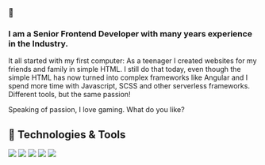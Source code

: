 ### 👋
### I am a Senior Frontend Developer with many years experience in the Industry.

It all started with my first computer: As a teenager I created websites for my friends and family in simple HTML. I still do that today, even though the simple HTML has now turned into complex frameworks like Angular and I spend more time with Javascript, SCSS and other serverless frameworks. Different tools, but the same passion! 

Speaking of passion, I love gaming. What do you like?





## 🔧 Technologies & Tools

![](https://img.shields.io/badge/MAC-OS-informational?style=flat&logo=apple&logoColor=white&color=6aa6f8)
![](https://img.shields.io/badge/Editor-VS_Code-informational?style=flat&logo=visual-studio-code&logoColor=white&color=6aa6f8)
![](https://img.shields.io/badge/Code-JavaScript-informational?style=flat&logo=javascript&logoColor=white&color=6aa6f8)
![](https://img.shields.io/badge/Code-Angular-informational?style=flat&logo=angular&logoColor=white&color=6aa6f8)
![](https://img.shields.io/badge/Shell-Bash-informational?style=flat&logo=gnu-bash&logoColor=white&color=6aa6f8)



